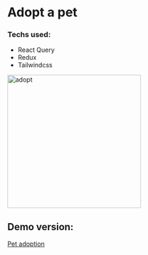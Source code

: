 # Adopt a pet

### Techs used: 
- React Query
- Redux 
- Tailwindcss

<img width="300" alt="adopt" src="https://user-images.githubusercontent.com/36891737/210824764-b4d4ed4e-86c1-464f-9bb8-841b20dd81bc.png">

## Demo version:
[Pet adoption](https://adopt-pet-friend.netlify.app/)


